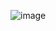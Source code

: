 ![image](https://user-images.githubusercontent.com/85465559/159894943-2ecacf51-9c99-4845-99e7-5100ca77e44d.png)
